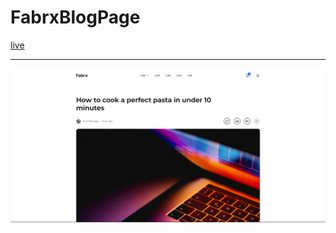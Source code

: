 # FabrxBlogPage

[live](http://mertcanoncul.akademiprojeler.live/pages/fabrx-blog)

<hr>
<img src='assets/img/fabrx-blog-readme.png'>
